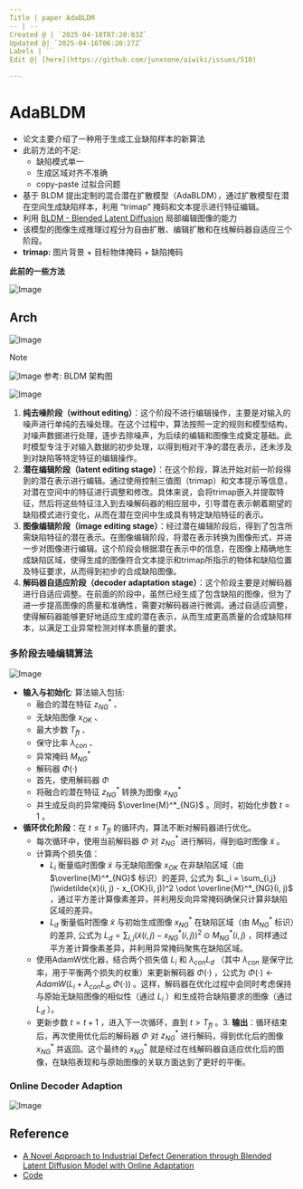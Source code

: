 ```yaml
---
Title | paper AdaBLDM
-- | --
Created @ | `2025-04-10T07:20:03Z`
Updated @| `2025-04-16T06:20:27Z`
Labels | ``
Edit @| [here](https://github.com/junxnone/aiwiki/issues/510)

---
```

# AdaBLDM

- 论文主要介绍了一种用于生成工业缺陷样本的新算法
- 此前方法的不足:
  - 缺陷模式单一
  - 生成区域对齐不准确
  - copy-paste  过拟合问题
- 基于 BLDM 提出定制的混合潜在扩散模型（AdaBLDM），通过扩散模型在潜在空间生成缺陷样本，利用 “trimap” 掩码和文本提示进行特征编辑。
- 利用 [BLDM - Blended Latent Diffusion](https://arxiv.org/abs/2206.02779) 局部编辑图像的能力
- 该模型的图像生成推理过程分为自由扩散、编辑扩散和在线解码器自适应三个阶段。
- **trimap:** 图片背景 + 目标物体掩码 + 缺陷掩码

**此前的一些方法**

![Image](https://github.com/user-attachments/assets/955444b7-6fda-44fc-80bf-3650b47bd0be)


## Arch

![Image](https://github.com/user-attachments/assets/fa996f7e-3ca2-46ed-9b5c-a5732d2b4665)

> [!NOTE]
> ![Image](https://github.com/user-attachments/assets/1a055644-7055-4b56-a398-27791512d986)
> 参考: BLDM 架构图

![Image](https://github.com/user-attachments/assets/8aa521a7-bc2b-45fd-b820-b8d74964206f)

1. **纯去噪阶段（without editing）**：这个阶段不进行编辑操作，主要是对输入的噪声进行单纯的去噪处理。在这个过程中，算法按照一定的规则和模型结构，对噪声数据进行处理，逐步去除噪声，为后续的编辑和图像生成奠定基础。此时模型专注于对输入数据的初步处理，以得到相对干净的潜在表示，还未涉及到对缺陷等特定特征的编辑操作。
2. **潜在编辑阶段（latent editing stage）**：在这个阶段，算法开始对前一阶段得到的潜在表示进行编辑。通过使用控制三值图（trimap）和文本提示等信息，对潜在空间中的特征进行调整和修改。具体来说，会将trimap嵌入并提取特征，然后将这些特征注入到去噪解码器的相应层中，引导潜在表示朝着期望的缺陷模式进行变化，从而在潜在空间中生成具有特定缺陷特征的表示。
3. **图像编辑阶段（image editing stage）**：经过潜在编辑阶段后，得到了包含所需缺陷特征的潜在表示。在图像编辑阶段，将潜在表示转换为图像形式，并进一步对图像进行编辑。这个阶段会根据潜在表示中的信息，在图像上精确地生成缺陷区域，使得生成的图像符合文本提示和trimap所指示的物体和缺陷位置及特征要求，从而得到初步的合成缺陷图像。
4. **解码器自适应阶段（decoder adaptation stage）**：这个阶段主要是对解码器进行自适应调整。在前面的阶段中，虽然已经生成了包含缺陷的图像，但为了进一步提高图像的质量和准确性，需要对解码器进行微调。通过自适应调整，使得解码器能够更好地适应生成的潜在表示，从而生成更高质量的合成缺陷样本，以满足工业异常检测对样本质量的要求。 


### 多阶段去噪编辑算法

![Image](https://github.com/user-attachments/assets/0e412a85-67c2-47b3-bddc-0649b4f3b4b1)


- **输入与初始化**: 算法输入包括: 
  - 融合的潜在特征 $z^*_{NG}$ 、
  - 无缺陷图像 $x_{OK}$ 、
  - 最大步数 $T_{ft}$ 、
  - 保守比率 $\lambda_{con}$ 、
  - 异常掩码 $M^*_{NG}$ 
  - 解码器 $\Phi(·)$ 
  - 首先，使用解码器 $\Phi$ 
  - 将融合的潜在特征 $z^{\ast}_{NG}$ 转换为图像  $x^{\ast}_{NG}$ 
  - 并生成反向的异常掩码 $\overline{M}^*_{NG}$  。同时，初始化步数 $t = 1$ 。
- **循环优化阶段**：在 $t \leq T_{ft}$ 的循环内，算法不断对解码器进行优化。    
  - 每次循环中，使用当前解码器 $\Phi$ 对 $z^*_{NG}$ 进行解码，得到临时图像 $\widetilde{x}$ 。    
  - 计算两个损失值：      
    - $L_i$ 衡量临时图像 $\widetilde{x}$ 与无缺陷图像 $x_{OK}$ 在非缺陷区域（由 $\overline{M}^*_{NG}$ 标识）的差异, 公式为 $L_i = \sum_{i,j} (\widetilde{x}(i, j) - x_{OK}(i, j))^2 \odot \overline{M}^*_{NG}(i, j)$  ，通过平方差计算像素差异，并利用反向异常掩码确保只计算非缺陷区域的差异。      
    - $L_d$ 衡量临时图像 $\widetilde{x}$ 与初始生成图像 $x^*_{NG}$ 在缺陷区域（由 $M^*_{NG}$ 标识）的差异, 公式为 $L_d = \sum_{i,j} (\widetilde{x}(i, j) - x^*_{NG}(i, j))^2 \odot M^*_{NG}(i, j)$   ，同样通过平方差计算像素差异，并利用异常掩码聚焦在缺陷区域。   
  - 使用AdamW优化器，结合两个损失值 $L_i$ 和 $\lambda_{con}L_d$ （其中 $\lambda_{con}$ 是保守比率，用于平衡两个损失的权重）来更新解码器 $\Phi(·)$ ，公式为 $\Phi(·) \leftarrow AdamW(L_i + \lambda_{con}L_d, \Phi(·))$  。这样，解码器在优化过程中会同时考虑保持与原始无缺陷图像的相似性（通过 $L_i$ ）和生成符合缺陷要求的图像（通过 $L_d$ ）。   
  - 更新步数 $t = t + 1$ ，进入下一次循环，直到 $t > T_{ft}$ 。3. **输出**：循环结束后，再次使用优化后的解码器 $\Phi$ 对 $z^*_{NG}$ 进行解码，得到优化后的图像 $x^*_{NG}$ 并返回。这个最终的 $x^*_{NG}$ 就是经过在线解码器自适应优化后的图像，在缺陷表现和与原始图像的关联方面达到了更好的平衡。


### Online Decoder Adaption

![Image](https://github.com/user-attachments/assets/93057f27-cd12-409a-8e67-e078e712b153)

 

## Reference

- [A Novel Approach to Industrial Defect Generation through Blended Latent Diffusion Model with Online Adaptation](https://arxiv.org/abs/2402.19330)
- [Code](https://github.com/GrandpaXun242/AdaBLDM)
